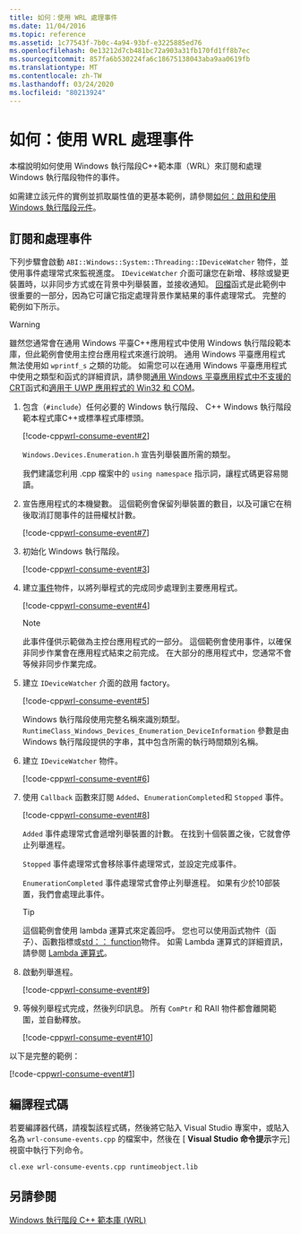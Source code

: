 ```yaml
---
title: 如何：使用 WRL 處理事件
ms.date: 11/04/2016
ms.topic: reference
ms.assetid: 1c77543f-7b0c-4a94-93bf-e3225885ed76
ms.openlocfilehash: 0e13212d7cb481bc72a903a31fb170fd1ff8b7ec
ms.sourcegitcommit: 857fa6b530224fa6c18675138043aba9aa0619fb
ms.translationtype: MT
ms.contentlocale: zh-TW
ms.lasthandoff: 03/24/2020
ms.locfileid: "80213924"
---
```

# <a name="how-to-handle-events-using-wrl"></a>如何：使用 WRL 處理事件

本檔說明如何使用 Windows 執行階段C++範本庫（WRL）來訂閱和處理 Windows 執行階段物件的事件。

如需建立該元件的實例並抓取屬性值的更基本範例，請參閱[如何：啟用和使用 Windows 執行階段元件](how-to-activate-and-use-a-windows-runtime-component-using-wrl.md)。

## <a name="subscribing-to-and-handling-events"></a>訂閱和處理事件

下列步驟會啟動 `ABI::Windows::System::Threading::IDeviceWatcher` 物件，並使用事件處理常式來監視進度。 `IDeviceWatcher` 介面可讓您在新增、移除或變更裝置時，以非同步方式或在背景中列舉裝置，並接收通知。 [回檔](callback-function-wrl.md)函式是此範例中很重要的一部分，因為它可讓它指定處理背景作業結果的事件處理常式。 完整的範例如下所示。

> [!WARNING]
> 雖然您通常會在通用 Windows 平臺C++應用程式中使用 Windows 執行階段範本庫，但此範例會使用主控台應用程式來進行說明。 通用 Windows 平臺應用程式無法使用如 `wprintf_s` 之類的功能。 如需您可以在通用 Windows 平臺應用程式中使用之類型和函式的詳細資訊，請參閱[通用 Windows 平臺應用程式中不支援的 CRT](../../cppcx/crt-functions-not-supported-in-universal-windows-platform-apps.md)函式和[適用于 UWP 應用程式的 Win32 和 COM](/uwp/win32-and-com/win32-and-com-for-uwp-apps)。

1. 包含（`#include`）任何必要的 Windows 執行階段、 C++ Windows 執行階段範本程式庫C++或標準程式庫標頭。

   [!code-cpp[wrl-consume-event#2](../codesnippet/CPP/how-to-handle-events-using-wrl_1.cpp)]

   `Windows.Devices.Enumeration.h` 宣告列舉裝置所需的類型。

   我們建議您利用 .cpp 檔案中的 `using namespace` 指示詞，讓程式碼更容易閱讀。

2. 宣告應用程式的本機變數。 這個範例會保留列舉裝置的數目，以及可讓它在稍後取消訂閱事件的註冊權杖計數。

   [!code-cpp[wrl-consume-event#7](../codesnippet/CPP/how-to-handle-events-using-wrl_2.cpp)]

3. 初始化 Windows 執行階段。

   [!code-cpp[wrl-consume-event#3](../codesnippet/CPP/how-to-handle-events-using-wrl_3.cpp)]

4. 建立[事件](event-class-wrl.md)物件，以將列舉程式的完成同步處理到主要應用程式。

   [!code-cpp[wrl-consume-event#4](../codesnippet/CPP/how-to-handle-events-using-wrl_4.cpp)]

   > [!NOTE]
   > 此事件僅供示範做為主控台應用程式的一部分。 這個範例會使用事件，以確保非同步作業會在應用程式結束之前完成。 在大部分的應用程式中，您通常不會等候非同步作業完成。

5. 建立 `IDeviceWatcher` 介面的啟用 factory。

   [!code-cpp[wrl-consume-event#5](../codesnippet/CPP/how-to-handle-events-using-wrl_5.cpp)]

   Windows 執行階段使用完整名稱來識別類型。 `RuntimeClass_Windows_Devices_Enumeration_DeviceInformation` 參數是由 Windows 執行階段提供的字串，其中包含所需的執行時間類別名稱。

6. 建立 `IDeviceWatcher` 物件。

   [!code-cpp[wrl-consume-event#6](../codesnippet/CPP/how-to-handle-events-using-wrl_6.cpp)]

7. 使用 `Callback` 函數來訂閱 `Added`、`EnumerationCompleted`和 `Stopped` 事件。

   [!code-cpp[wrl-consume-event#8](../codesnippet/CPP/how-to-handle-events-using-wrl_7.cpp)]

   `Added` 事件處理常式會遞增列舉裝置的計數。 在找到十個裝置之後，它就會停止列舉進程。

   `Stopped` 事件處理常式會移除事件處理常式，並設定完成事件。

   `EnumerationCompleted` 事件處理常式會停止列舉進程。 如果有少於10部裝置，我們會處理此事件。

   > [!TIP]
   > 這個範例會使用 lambda 運算式來定義回呼。 您也可以使用函式物件（函子）、函數指標或[std：： function](../../standard-library/function-class.md)物件。 如需 Lambda 運算式的詳細資訊，請參閱 [Lambda 運算式](../../cpp/lambda-expressions-in-cpp.md)。

8. 啟動列舉進程。

   [!code-cpp[wrl-consume-event#9](../codesnippet/CPP/how-to-handle-events-using-wrl_8.cpp)]

9. 等候列舉程式完成，然後列印訊息。 所有 `ComPtr` 和 RAII 物件都會離開範圍，並自動釋放。

   [!code-cpp[wrl-consume-event#10](../codesnippet/CPP/how-to-handle-events-using-wrl_9.cpp)]

以下是完整的範例：

[!code-cpp[wrl-consume-event#1](../codesnippet/CPP/how-to-handle-events-using-wrl_10.cpp)]

## <a name="compiling-the-code"></a>編譯程式碼

若要編譯器代碼，請複製該程式碼，然後將它貼入 Visual Studio 專案中，或貼入名為 `wrl-consume-events.cpp` 的檔案中，然後在 [ **Visual Studio 命令提示**字元] 視窗中執行下列命令。

`cl.exe wrl-consume-events.cpp runtimeobject.lib`

## <a name="see-also"></a>另請參閱

[Windows 執行階段 C++ 範本庫 (WRL)](windows-runtime-cpp-template-library-wrl.md)
